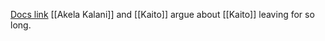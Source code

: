 [Docs link](https://docs.google.com/document/d/10p6h38m4wNZRbxW9eoeZ96kgt7XOu3F9cOG_AiciOjs/edit?tab=t.0)
[[Akela Kalani]] and [[Kaito]] argue about [[Kaito]] leaving for so long.